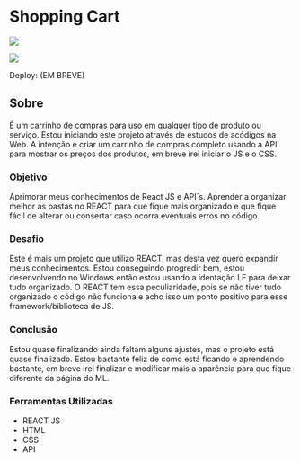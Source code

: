 # Shopping Cart

![](./)

![](./)

Deploy: (EM BREVE)

## Sobre

É um carrinho de compras para uso em qualquer tipo de produto ou serviço. Estou iniciando este projeto através de estudos de acódigos na Web. A intenção é criar um carrinho de compras completo usando a API para mostrar os preços dos produtos, em breve irei iniciar o JS e o CSS.

### Objetivo

Aprimorar meus conhecimentos de React JS e API´s. Aprender a organizar melhor as pastas no REACT para que fique mais organizado e que fique fácil de alterar ou consertar caso ocorra eventuais erros no código.

### Desafio

Este é mais um projeto que utilizo REACT, mas desta vez quero expandir meus conhecimentos. Estou conseguindo progredir bem, estou desenvolvendo no Windows então estou usando a identação LF para deixar tudo organizado. O REACT tem essa peculiaridade, pois se não tiver tudo organizado o código não funciona e acho isso um ponto positivo para esse framework/biblioteca de JS.

### Conclusão

Estou quase finalizando ainda faltam alguns ajustes, mas o projeto está quase finalizado. Estou bastante feliz de como está ficando e aprendendo bastante, em breve irei finalizar e modificar mais a aparência para que fique diferente da página do ML.

### Ferramentas Utilizadas

- REACT JS
- HTML
- CSS
- API